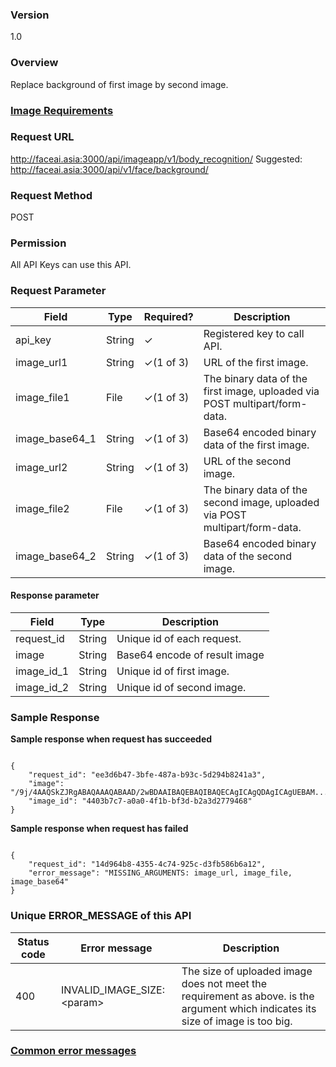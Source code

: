 ### Version
1.0


### Overview
Replace background of first image by second image. 

### [Image Requirements](../common/objects.md#image_requirement) 

### Request URL
http://faceai.asia:3000/api/imageapp/v1/body_recognition/
Suggested: http://faceai.asia:3000/api/v1/face/background/

### Request Method
POST

### Permission
All API Keys can use this API.


### Request Parameter
 Field  | Type | Required? | Description
------------- | -------------| -------------| -------------
api_key  | String | ✓ | Registered key to call API.
image_url1  | String | ✓(1 of 3) | URL of the first image.
image_file1 | File | ✓(1 of 3) | The binary data of the first image, uploaded via POST multipart/form-data.
image_base64_1  | String | ✓(1 of 3) | Base64 encoded binary data of the first image.
image_url2  | String | ✓(1 of 3) | URL of the second image.
image_file2 | File | ✓(1 of 3) | The binary data of the second image, uploaded via POST multipart/form-data.
image_base64_2  | String | ✓(1 of 3) | Base64 encoded binary data of the second image.


#### Response parameter
 Field  | Type | Description
------------- | -------------| -------------
request_id  | String | Unique id of each request.
image  | String | Base64 encode of result image
image_id_1  | String | Unique id of first image.
image_id_2  | String | Unique id of second image.

### Sample Response
**Sample response when request has succeeded**
<pre><code>
{ 
    "request_id": "ee3d6b47-3bfe-487a-b93c-5d294b8241a3", 
    "image": "/9j/4AAQSkZJRgABAQAAAQABAAD/2wBDAAIBAQEBAQIBAQECAgICAgQDAgICAgUEBAM.....", 
    "image_id": "4403b7c7-a0a0-4f1b-bf3d-b2a3d2779468"
}
</code></pre>

**Sample response when request has failed**
<pre><code>
{
    "request_id": "14d964b8-4355-4c74-925c-d3fb586b6a12",
    "error_message": "MISSING_ARGUMENTS: image_url, image_file, image_base64"
}
</code></pre>

### Unique ERROR_MESSAGE of this API
 Status code  | Error message | Description
------------- | -------------| -------------
400  | INVALID_IMAGE_SIZE: \<param> | The size of uploaded image does not meet the requirement as above. <param> is the argument which indicates its size of image is too big.

### [Common error messages](../common/errors.md#common-errors)